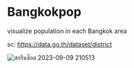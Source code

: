 # Bangkokpop
visualize population in each Bangkok area

sc:
https://data.go.th/dataset/district

![สกรีนช็อต 2023-09-09 210513](https://github.com/Lizosy/Bangkokpop/assets/61643547/ed9805fd-8131-41b0-bae0-7d0270bc0f01)
